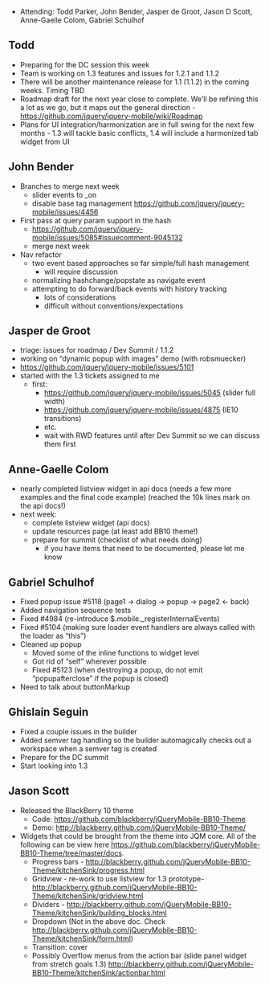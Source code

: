 * Attending: Todd Parker, John Bender, Jasper de Groot, Jason D Scott, Anne-Gaelle Colom, Gabriel Schulhof

## Todd
* Preparing for the DC session this week
* Team is working on 1.3 features and issues for 1.2.1 and 1.1.2
* There will be another maintenance release for 1.1 (1.1.2) in the coming weeks. Timing TBD
* Roadmap draft for the next year close to complete. We'll be refining this a lot as we go, but it maps out the general direction - https://github.com/jquery/jquery-mobile/wiki/Roadmap
* Plans for UI integration/harmonization are in full swing for the next few months - 1.3 will tackle basic conflicts, 1.4 will include a harmonized tab widget from UI

## John Bender
* Branches to merge next week
  - slider events to _on
  - disable base tag management https://github.com/jquery/jquery-mobile/issues/4456
* First pass at query param support in the hash
  - https://github.com/jquery/jquery-mobile/issues/5085#issuecomment-9045132
  - merge next week
* Nav refactor
  - two event based approaches so far simple/full hash management
    * will require discussion
  - normalizing hashchange/popstate as navigate event
  - attempting to do forward/back events with history tracking
    * lots of considerations
    * difficult without conventions/expectations

## Jasper de Groot
* triage: issues for roadmap / Dev Summit / 1.1.2
* working on “dynamic popup with images” demo (with robsmuecker)
* https://github.com/jquery/jquery-mobile/issues/5101
* started with the 1.3 tickets assigned to me
  - first:
    * https://github.com/jquery/jquery-mobile/issues/5045 (slider full width)
    * https://github.com/jquery/jquery-mobile/issues/4875 (IE10 transitions)
    * etc.
    * wait with RWD features until after Dev Summit so we can discuss them first

## Anne-Gaelle Colom
* nearly completed listview widget in api docs (needs a few more examples and the final code example) (reached the 10k lines mark on the api docs!)
* next week:
  - complete listview widget (api docs)
  - update resources page (at least add BB10 theme!)
  - prepare for summit (checklist of what needs doing)
    * if you have items that need to be documented, please let me know

## Gabriel Schulhof
* Fixed popup issue #5118 (page1 -> dialog -> popup -> page2 <- back)
* Added navigation sequence tests
* Fixed #4984 (re-introduce $.mobile._registerInternalEvents)
* Fixed #5104 (making sure loader event handlers are always called with the loader as “this”)
* Cleaned up popup
  - Moved some of the inline functions to widget level
  - Got rid of “self” wherever possible
  - Fixed #5123 (when destroying a popup, do not emit “popupafterclose” if the popup is closed)
* Need to talk about buttonMarkup

## Ghislain Seguin
* Fixed a couple issues in the builder
* Added semver tag handling so the builder automagically checks out a workspace when a semver tag is created
* Prepare for the DC summit
* Start looking into 1.3

## Jason Scott
* Released the BlackBerry 10 theme
  - Code: https://github.com/blackberry/jQueryMobile-BB10-Theme
  - Demo: http://blackberry.github.com/jQueryMobile-BB10-Theme/ 
* Widgets that could be brought from the theme into JQM core. All of the following can be view here https://github.com/blackberry/jQueryMobile-BB10-Theme/tree/master/docs.
  - Progress bars - http://blackberry.github.com/jQueryMobile-BB10-Theme/kitchenSink/progress.html
  - Gridview - re-work to use listview for 1.3 prototype- http://blackberry.github.com/jQueryMobile-BB10-Theme/kitchenSink/gridview.html
  - Dividers - http://blackberry.github.com/jQueryMobile-BB10-Theme/kitchenSink/building_blocks.html
  - Dropdown (Not in the above doc. Check http://blackberry.github.com/jQueryMobile-BB10-Theme/kitchenSink/form.html)
  - Transition: cover
  - Possibly Overflow menus from the action bar (slide panel widget from stretch goals 1.3) http://blackberry.github.com/jQueryMobile-BB10-Theme/kitchenSink/actionbar.html 

